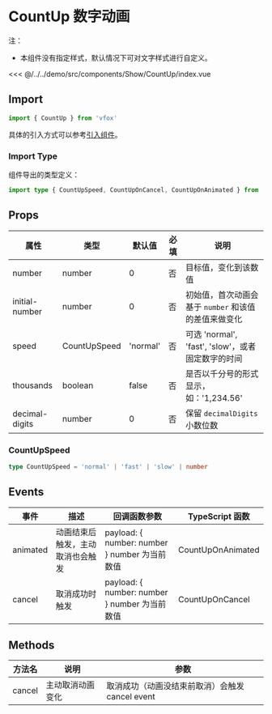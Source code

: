 # CountUp 数字动画

注：

- 本组件没有指定样式，默认情况下可对文字样式进行自定义。

<CodeDemo name="CountUp">

<<< @/../../demo/src/components/Show/CountUp/index.vue

</CodeDemo>

## Import

```js
import { CountUp } from 'vfox'
```

具体的引入方式可以参考[引入组件](../guide/import.md)。

### Import Type

组件导出的类型定义：

```ts
import type { CountUpSpeed, CountUpOnCancel, CountUpOnAnimated } from 'vfox'
```

## Props

| 属性           | 类型         | 默认值   | 必填 | 说明                                                 |
| -------------- | ------------ | -------- | ---- | ---------------------------------------------------- |
| number         | number       | 0        | 否   | 目标值，变化到该数值                                 |
| initial-number | number       | 0        | 否   | 初始值，首次动画会基于 `number` 和该值的差值来做变化 |
| speed          | CountUpSpeed | 'normal' | 否   | 可选 'normal', 'fast', 'slow'，或者固定数字的时间    |
| thousands      | boolean      | false    | 否   | 是否以千分号的形式显示，如：'1,234.56'               |
| decimal-digits | number       | 0        | 否   | 保留 `decimalDigits` 小数位数                        |

### CountUpSpeed

```ts
type CountUpSpeed = 'normal' | 'fast' | 'slow' | number
```

## Events

| 事件     | 描述                             | 回调函数参数                                  | TypeScript 函数   |
| -------- | -------------------------------- | --------------------------------------------- | ----------------- |
| animated | 动画结束后触发，主动取消也会触发 | payload: { number: number } number 为当前数值 | CountUpOnAnimated |
| cancel   | 取消成功时触发                   | payload: { number: number } number 为当前数值 | CountUpOnCancel   |

## Methods

| 方法名 | 说明             | 参数                                            |
| ------ | ---------------- | ----------------------------------------------- |
| cancel | 主动取消动画变化 | 取消成功（动画没结束前取消）会触发 cancel event |
